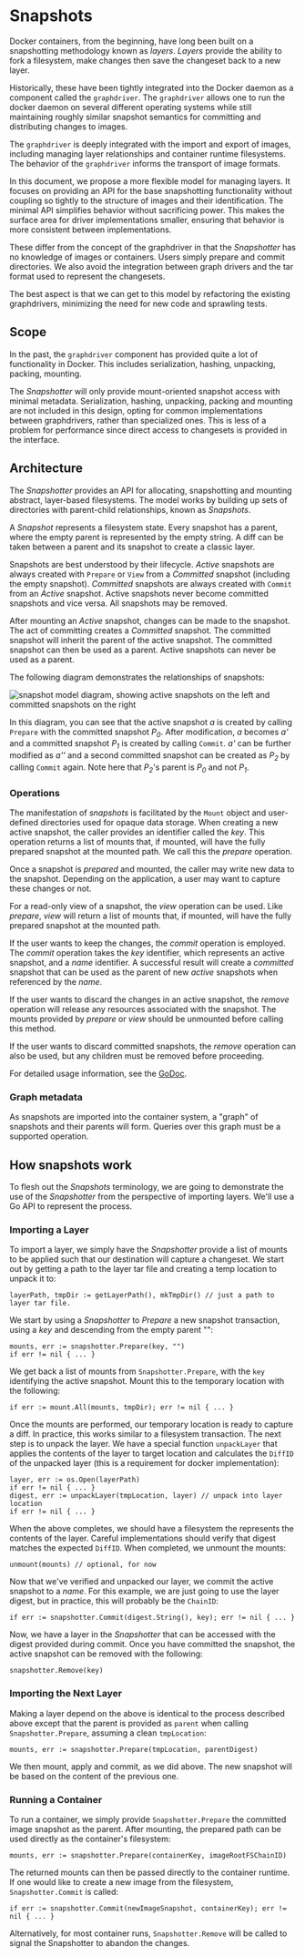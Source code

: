 # Snapshots

Docker containers, from the beginning, have long been built on a snapshotting
methodology known as _layers_. _Layers_ provide the ability to fork a
filesystem, make changes then save the changeset back to a new layer.

Historically, these have been tightly integrated into the Docker daemon as a
component called the `graphdriver`. The `graphdriver` allows one to run the
docker daemon on several different operating systems while still maintaining
roughly similar snapshot semantics for committing and distributing changes to
images.

The `graphdriver` is deeply integrated with the import and export of images,
including managing layer relationships and container runtime filesystems. The
behavior of the `graphdriver` informs the transport of image formats.

In this document, we propose a more flexible model for managing layers. It
focuses on providing an API for the base snapshotting functionality without
coupling so tightly to the structure of images and their identification. The
minimal API simplifies behavior without sacrificing power. This makes the
surface area for driver implementations smaller, ensuring that behavior is more
consistent between implementations.

These differ from the concept of the graphdriver in that the _Snapshotter_
has no knowledge of images or containers. Users simply prepare and commit
directories. We also avoid the integration between graph drivers and the tar
format used to represent the changesets.

The best aspect is that we can get to this model by refactoring the existing
graphdrivers, minimizing the need for new code and sprawling tests.

## Scope

In the past, the `graphdriver` component has provided quite a lot of
functionality in Docker. This includes serialization, hashing, unpacking,
packing, mounting.

The _Snapshotter_ will only provide mount-oriented snapshot
access with minimal metadata. Serialization, hashing, unpacking, packing and
mounting are not included in this design, opting for common implementations
between graphdrivers, rather than specialized ones. This is less of a problem
for performance since direct access to changesets is provided in the
interface.

## Architecture

The _Snapshotter_ provides an API for allocating, snapshotting and mounting
abstract, layer-based filesystems. The model works by building up sets of
directories with parent-child relationships, known as _Snapshots_.

A _Snapshot_ represents a filesystem state.  Every snapshot has a parent,
where the empty parent is represented by the empty string.  A diff can be taken
between a parent and its snapshot to create a classic layer.

Snapshots are best understood by their lifecycle.  _Active_ snapshots are always
created with `Prepare` or `View` from a _Committed_ snapshot (including the
empty snapshot).  _Committed_ snapshots are always created with
`Commit` from an _Active_ snapshot.  Active snapshots never become committed
snapshots and vice versa. All snapshots may be removed.

After mounting an _Active_ snapshot, changes can be made to the snapshot.  The
act of committing creates a _Committed_ snapshot.  The committed snapshot will
inherit the parent of the active snapshot.  The committed snapshot can then be
used as a parent.  Active snapshots can never be used as a parent.

The following diagram demonstrates the relationships of snapshots:

![snapshot model diagram, showing active snapshots on the left and
committed snapshots on the right](snapshot_model.png)

In this diagram, you can see that the active snapshot _a_ is created by calling
`Prepare` with the committed snapshot _P<sub>0</sub>_.  After modification, _a_
becomes _a'_ and a committed snapshot _P<sub>1</sub>_ is created by calling
`Commit`.  _a'_ can be further modified as _a''_ and a second committed snapshot
can be created as _P<sub>2</sub>_ by calling `Commit` again.  Note here that
_P<sub>2</sub>_'s parent is _P<sub>0</sub>_ and not _P<sub>1</sub>_.

### Operations

The manifestation of _snapshots_ is facilitated by the `Mount` object and
user-defined directories used for opaque data storage. When creating a new
active snapshot, the caller provides an identifier called the _key_. This
operation returns a list of mounts that, if mounted, will have the fully
prepared snapshot at the mounted path. We call this the _prepare_ operation.

Once a snapshot is _prepared_ and mounted, the caller may write new data to the
snapshot. Depending on the application, a user may want to capture these changes
or not.

For a read-only view of a snapshot, the _view_ operation can be used. Like
_prepare_, _view_ will return a list of mounts that, if mounted, will have the
fully prepared snapshot at the mounted path.

If the user wants to keep the changes, the _commit_ operation is employed. The
_commit_ operation takes the _key_ identifier, which represents an active
snapshot, and a _name_ identifier. A successful result will create a _committed_
snapshot that can be used as the parent of new _active_ snapshots when
referenced by the _name_.

If the user wants to discard the changes in an active snapshot, the _remove_
operation will release any resources associated with the snapshot.  The mounts
provided by _prepare_ or _view_ should be unmounted before calling this method.

If the user wants to discard committed snapshots, the _remove_ operation can
also be used, but any children must be removed before proceeding.

For detailed usage information, see the
[GoDoc](https://godoc.org/github.com/containerd/containerd/snapshot#Snapshotter).

### Graph metadata

As snapshots are imported into the container system, a "graph" of snapshots and
their parents will form. Queries over this graph must be a supported operation.

## How snapshots work

To flesh out the _Snapshots_ terminology, we are going to demonstrate the use of
the _Snapshotter_ from the perspective of importing layers. We'll use a Go API
to represent the process.

### Importing a Layer

To import a layer, we simply have the _Snapshotter_ provide a list of
mounts to be applied such that our destination will capture a changeset. We start
out by getting a path to the layer tar file and creating a temp location to
unpack it to:

	layerPath, tmpDir := getLayerPath(), mkTmpDir() // just a path to layer tar file.

We start by using a _Snapshotter_ to _Prepare_ a new snapshot transaction, using
a _key_ and descending from the empty parent "":

	mounts, err := snapshotter.Prepare(key, "")
	if err != nil { ... }

We get back a list of mounts from `Snapshotter.Prepare`, with the `key`
identifying the active snapshot. Mount this to the temporary location with the
following:

	if err := mount.All(mounts, tmpDir); err != nil { ... }

Once the mounts are performed, our temporary location is ready to capture
a diff. In practice, this works similar to a filesystem transaction. The
next step is to unpack the layer. We have a special function `unpackLayer`
that applies the contents of the layer to target location and calculates the
`DiffID` of the unpacked layer (this is a requirement for docker
implementation):

	layer, err := os.Open(layerPath)
	if err != nil { ... }
	digest, err := unpackLayer(tmpLocation, layer) // unpack into layer location
	if err != nil { ... }

When the above completes, we should have a filesystem the represents the
contents of the layer. Careful implementations should verify that digest
matches the expected `DiffID`. When completed, we unmount the mounts:

	unmount(mounts) // optional, for now

Now that we've verified and unpacked our layer, we commit the active
snapshot to a _name_. For this example, we are just going to use the layer
digest, but in practice, this will probably be the `ChainID`:

	if err := snapshotter.Commit(digest.String(), key); err != nil { ... }

Now, we have a layer in the _Snapshotter_ that can be accessed with the digest
provided during commit. Once you have committed the snapshot, the active
snapshot can be removed with the following:

	snapshotter.Remove(key)

### Importing the Next Layer

Making a layer depend on the above is identical to the process described
above except that the parent is provided as `parent` when calling
`Snapshotter.Prepare`, assuming a clean `tmpLocation`:

	mounts, err := snapshotter.Prepare(tmpLocation, parentDigest)

We then mount, apply and commit, as we did above. The new snapshot will be
based on the content of the previous one.

### Running a Container

To run a container, we simply provide `Snapshotter.Prepare` the committed image
snapshot as the parent. After mounting, the prepared path can
be used directly as the container's filesystem:

	mounts, err := snapshotter.Prepare(containerKey, imageRootFSChainID)

The returned mounts can then be passed directly to the container runtime. If
one would like to create a new image from the filesystem, `Snapshotter.Commit`
is called:

	if err := snapshotter.Commit(newImageSnapshot, containerKey); err != nil { ... }

Alternatively, for most container runs, `Snapshotter.Remove` will be called to
signal the Snapshotter to abandon the changes.
